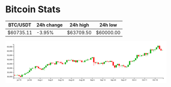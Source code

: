 # Bitcoin Stats

BTC/USDT|24h change|24h high|24h low|
|---|---|---|---|
|$60735.11|-3.95%|$63709.50|$60000.00|

<img src="./chart.svg">
